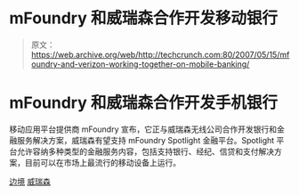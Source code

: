 # mFoundry 和威瑞森合作开发移动银行

> 原文：<https://web.archive.org/web/http://techcrunch.com:80/2007/05/15/mfoundry-and-verizon-working-together-on-mobile-banking/>

# mFoundry 和威瑞森合作开发手机银行

移动应用平台提供商 mFoundry 宣布，它正与威瑞森无线公司合作开发银行和金融服务解决方案，威瑞森有望支持 mFoundry Spotlight 金融平台。Spotlight 平台允许容纳多种类型的金融服务内容，包括支持银行、经纪、信贷和支付解决方案，目前可以在市场上最流行的移动设备上运行。

[边境](https://web.archive.org/web/20210116223110/http://www.mfoundry.com/)
[威瑞森](https://web.archive.org/web/20210116223110/http://www.verizonwireless.com/)